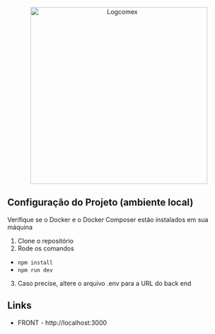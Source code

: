 <p align="center">
<img src="https://www.riverwoodcapital.com/wp-content/uploads/2024/01/logcomex-logo-website.png" width="400" alt="Logcomex">
</p>

## Configuração do Projeto (ambiente local)

Verifique se o Docker e o Docker Composer estão instalados em sua máquina

1. Clone o repositório
2. Rode os comandos 
- ```npm install```
- ```npm run dev```
3. Caso precise, altere o arquivo .env para a URL do back end

## Links

- FRONT - http://localhost:3000